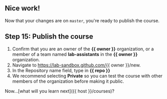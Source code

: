 ## Nice work!

Now that your changes are on `master`, you're ready to publish the course.

## Step 15: Publish the course
1. Confirm that you are an owner of the **{{ owner }}** organization, or a member of a team named **lab-assistants** in the **{{ owner }}** organization.
1. Navigate to https://lab-sandbox.github.com/{{ owner }}/new.
1. In the Repository name field, type in **{{ repo }}**
1. We recommend selecting **Private** so you can test the course with other members of the organization before making it public.

Now...[what will you learn next]({{ host }}/courses)?
